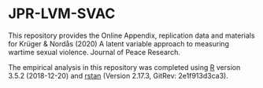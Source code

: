 # JPR-LVM-SVAC
This repository provides the Online Appendix, replication data and materials for Krüger &amp; Nordås (2020) A latent variable  approach to measuring wartime sexual violence. Journal of Peace Research.

The empirical analysis in this repository was completed using [R](https://www.r-project.org/) version 3.5.2 (2018-12-20) and [rstan](https://github.com/stan-dev/rstan) (Version 2.17.3, GitRev: 2e1f913d3ca3).
